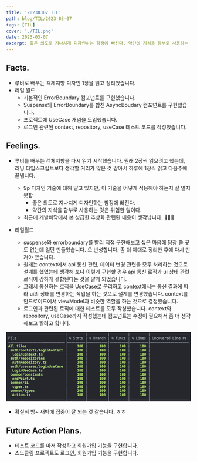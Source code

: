 ```yaml
---
title: '20230307 TIL'
path: blog/TIL/2023-03-07
tags: [TIL]
cover: './TIL.png'
date: 2023-03-07
excerpt: 좋은 의도로 지나치게 디자인하는 함정에 빠진다. 약간의 지식을 함부로 사용하는 것은 위험한 일이다.
---
```


## Facts.

* 루비로 배우는 객체지향 디자인 1장을 읽고 정리했습니다. 
* 리얼 월드
	* 기본적인 ErrorBoundary 컴포넌트를 구현했습니다. 
	* Suspense와 ErrorBoundary를 합친 AsyncBoudary 컴포넌트를 구현했습니다. 
	* 프로젝트에 UseCase 개념을 도입했습니다. 
	* 로그인 관련된 context, repository, useCase 테스트 코드를 작성했습니다. 

## Feelings.

* 루비를 배우는 객체지향을 다시 읽기 시작했습니다. 원래 2장씩 읽으려고 했는데, 러닝 타입스크립트보다 생각할 거리가 많은 것 같아서 하루에 1장씩 읽고 다음주에 끝냅니다. 
	* 9p 디자인 기술에 대해 알고 있지만, 이 기술을 어떻게 적용해야 하는지 잘 알지 못함 
		* 좋은 의도로 지나치게 디자인하는 함정에 빠진다. 
		* 약간의 지식을 함부로 사용하는 것은 위험한 일이다. 
	* 최근에 개발바닥에서 본 성급한 추상화 관련된 내용이 생각납니다. 🥲🥲🥲 

* 리얼월드 
	* suspense와 errorboundary를 빨리 직접 구현해보고 싶은 마음에 당장 쓸 곳도 없는데 일단 만들었습니다. 으 반성합니다.  좀 더 제대로 정리한 후에 다시 만져야 겠습니다. 
	* 원래는 context에서 api 통신 관련, 데이터 변경 관련을 모두 처리하는 것으로 설계를 했었는데 생각해 보니 이렇게 구현할 경우 api 통신 로직과 ui 상태 관련 로직이 강하게 결합된다는 것을 알게 되었습니다. 
	* 그래서 통신하는 로직을 UseCase로 분리하고 context에서는 통신 결과에 따라 ui의 상태를 변경하는 작업을 하는 것으로 설계를 변경했습니다. context를 안드로이드에서 viewModel과 비슷한 역할을 하는 것으로 결정했습니다. 
	* 로그인과 관련된 로직에 대한 테스트를 모두 작성했습니다. context와 repository, useCase까지 작성했는데 컴포넌트는 수정이 필요해서 좀 더 생각해보고 짤려고 합니다. 

![](./1.png)

* 확실히 밤~ 새벽에 집중이 잘 되는 것 같습니다. ㅎㅎ


## Future Action Plans.

* 테스트 코드를 마저 작성하고 회원가입 기능을 구현합니다. 
* 스노클링 프로젝트도 로그인, 회원가입 기능을 구현합니다. 
